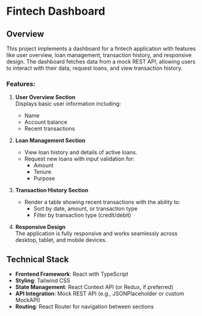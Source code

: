 # Fintech Dashboard

## Overview

This project implements a dashboard for a fintech application with features like user overview, loan management, transaction history, and responsive design. The dashboard fetches data from a mock REST API, allowing users to interact with their data, request loans, and view transaction history.

### Features:

1. **User Overview Section**  
   Displays basic user information including:

   - Name
   - Account balance
   - Recent transactions

2. **Loan Management Section**

   - View loan history and details of active loans.
   - Request new loans with input validation for:
     - Amount
     - Tenure
     - Purpose

3. **Transaction History Section**

   - Render a table showing recent transactions with the ability to:
     - Sort by date, amount, or transaction type
     - Filter by transaction type (credit/debit)

4. **Responsive Design**  
   The application is fully responsive and works seamlessly across desktop, tablet, and mobile devices.

## Technical Stack

- **Frontend Framework**: React with TypeScript
- **Styling**: Tailwind CSS
- **State Management**: React Context API (or Redux, if preferred)
- **API Integration**: Mock REST API (e.g., JSONPlaceholder or custom MockAPI)
- **Routing**: React Router for navigation between sections
<!-- - **Testing**: Jest and React Testing Library for unit tests -->

<!-- ## Setup Instructions

### 1. Clone the repository

```bash

``` -->

